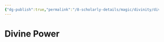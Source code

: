 ```yaml
---
{"dg-publish":true,"permalink":"/8-scholarly-details/magic/divinity/divine-power/divine-power/","noteIcon":""}
---
```


# Divine Power

